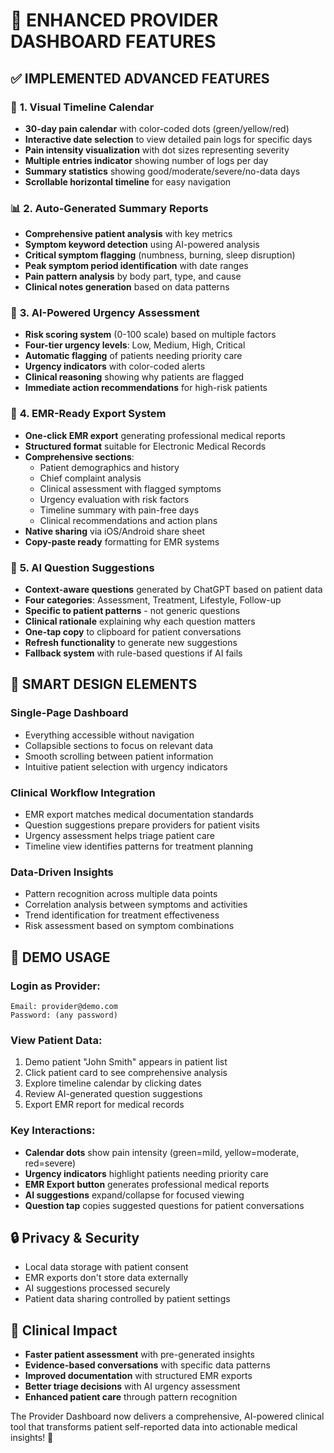 # 🏥 ENHANCED PROVIDER DASHBOARD FEATURES

## ✅ IMPLEMENTED ADVANCED FEATURES

### 📅 **1. Visual Timeline Calendar**
- **30-day pain calendar** with color-coded dots (green/yellow/red)
- **Interactive date selection** to view detailed pain logs for specific days
- **Pain intensity visualization** with dot sizes representing severity
- **Multiple entries indicator** showing number of logs per day
- **Summary statistics** showing good/moderate/severe/no-data days
- **Scrollable horizontal timeline** for easy navigation

### 📊 **2. Auto-Generated Summary Reports**
- **Comprehensive patient analysis** with key metrics
- **Symptom keyword detection** using AI-powered analysis
- **Critical symptom flagging** (numbness, burning, sleep disruption)
- **Peak symptom period identification** with date ranges
- **Pain pattern analysis** by body part, type, and cause
- **Clinical notes generation** based on data patterns

### 🚨 **3. AI-Powered Urgency Assessment**
- **Risk scoring system** (0-100 scale) based on multiple factors
- **Four-tier urgency levels**: Low, Medium, High, Critical
- **Automatic flagging** of patients needing priority care
- **Urgency indicators** with color-coded alerts
- **Clinical reasoning** showing why patients are flagged
- **Immediate action recommendations** for high-risk patients

### 📄 **4. EMR-Ready Export System**
- **One-click EMR export** generating professional medical reports
- **Structured format** suitable for Electronic Medical Records
- **Comprehensive sections**:
  - Patient demographics and history
  - Chief complaint analysis
  - Clinical assessment with flagged symptoms
  - Urgency evaluation with risk factors
  - Timeline summary with pain-free days
  - Clinical recommendations and action plans
- **Native sharing** via iOS/Android share sheet
- **Copy-paste ready** formatting for EMR systems

### 🤖 **5. AI Question Suggestions**
- **Context-aware questions** generated by ChatGPT based on patient data
- **Four categories**: Assessment, Treatment, Lifestyle, Follow-up
- **Specific to patient patterns** - not generic questions
- **Clinical rationale** explaining why each question matters
- **One-tap copy** to clipboard for patient conversations
- **Refresh functionality** to generate new suggestions
- **Fallback system** with rule-based questions if AI fails

## 🎯 **SMART DESIGN ELEMENTS**

### **Single-Page Dashboard**
- Everything accessible without navigation
- Collapsible sections to focus on relevant data
- Smooth scrolling between patient information
- Intuitive patient selection with urgency indicators

### **Clinical Workflow Integration**
- EMR export matches medical documentation standards
- Question suggestions prepare providers for patient visits
- Urgency assessment helps triage patient care
- Timeline view identifies patterns for treatment planning

### **Data-Driven Insights**
- Pattern recognition across multiple data points
- Correlation analysis between symptoms and activities
- Trend identification for treatment effectiveness
- Risk assessment based on symptom combinations

## 📱 **DEMO USAGE**

### **Login as Provider:**
```
Email: provider@demo.com
Password: (any password)
```

### **View Patient Data:**
1. Demo patient "John Smith" appears in patient list
2. Click patient card to see comprehensive analysis
3. Explore timeline calendar by clicking dates
4. Review AI-generated question suggestions
5. Export EMR report for medical records

### **Key Interactions:**
- **Calendar dots** show pain intensity (green=mild, yellow=moderate, red=severe)
- **Urgency indicators** highlight patients needing priority care
- **EMR Export button** generates professional medical reports
- **AI suggestions** expand/collapse for focused viewing
- **Question tap** copies suggested questions for patient conversations

## 🔒 **Privacy & Security**
- Local data storage with patient consent
- EMR exports don't store data externally
- AI suggestions processed securely
- Patient data sharing controlled by patient settings

## 🚀 **Clinical Impact**
- **Faster patient assessment** with pre-generated insights
- **Evidence-based conversations** with specific data patterns
- **Improved documentation** with structured EMR exports
- **Better triage decisions** with AI urgency assessment
- **Enhanced patient care** through pattern recognition

The Provider Dashboard now delivers a comprehensive, AI-powered clinical tool that transforms patient self-reported data into actionable medical insights! 🎉